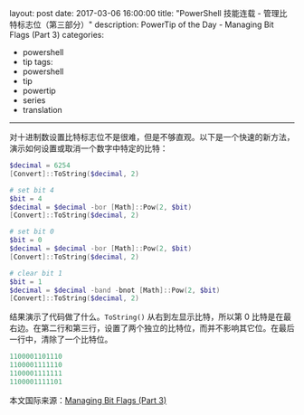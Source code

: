 ﻿layout: post
date: 2017-03-06 16:00:00
title: "PowerShell 技能连载 - 管理比特标志位（第三部分）"
description: PowerTip of the Day - Managing Bit Flags (Part 3)
categories:
- powershell
- tip
tags:
- powershell
- tip
- powertip
- series
- translation
---
对十进制数设置比特标志位不是很难，但是不够直观。以下是一个快速的新方法，演示如何设置或取消一个数字中特定的比特：

```powershell
$decimal = 6254
[Convert]::ToString($decimal, 2)

# set bit 4
$bit = 4
$decimal = $decimal -bor [Math]::Pow(2, $bit)
[Convert]::ToString($decimal, 2)

# set bit 0
$bit = 0
$decimal = $decimal -bor [Math]::Pow(2, $bit)
[Convert]::ToString($decimal, 2)

# clear bit 1
$bit = 1
$decimal = $decimal -band -bnot [Math]::Pow(2, $bit)
[Convert]::ToString($decimal, 2)
```

结果演示了代码做了什么。`ToString()` 从右到左显示比特，所以第 0 比特是在最右边。在第二行和第三行，设置了两个独立的比特位，而并不影响其它位。在最后一行中，清除了一个比特位。

```powershell
1100001101110
1100001111110
1100001111111
1100001111101
```

<!--more-->
本文国际来源：[Managing Bit Flags (Part 3)](http://community.idera.com/powershell/powertips/b/tips/posts/managing-bit-flags-part-3)

